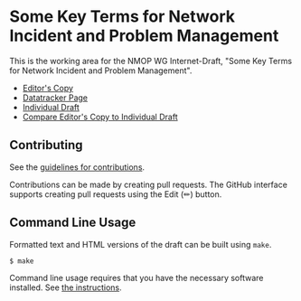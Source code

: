 # Some Key Terms for Network Incident and Problem Management

This is the working area for the NMOP WG Internet-Draft, "Some Key Terms for Network Incident and Problem Management".

* [Editor's Copy](https://ietf-wg-nmop.github.io/draft-ietf-nmop-incident-terminology/#go.draft-ietf-nmop-incident-terminology.html)
* [Datatracker Page](https://datatracker.ietf.org/doc/draft-ietf-nmop-incident-terminology)
* [Individual Draft](https://datatracker.ietf.org/doc/html/draft-ietf-nmop-incident-terminology)
* [Compare Editor's Copy to Individual Draft](https://ietf-wg-nmop.github.io/draft-ietf-nmop-incident-terminology/#go.draft-ietf-nmop-incident-terminology.diff)


## Contributing

See the
[guidelines for contributions](https://github.com/ietf-wg-nmop/draft-davis-nmop-incident-terminology/blob/main/CONTRIBUTING.md).

Contributions can be made by creating pull requests.
The GitHub interface supports creating pull requests using the Edit (✏) button.


## Command Line Usage

Formatted text and HTML versions of the draft can be built using `make`.

```sh
$ make
```

Command line usage requires that you have the necessary software installed.  See
[the instructions](https://github.com/martinthomson/i-d-template/blob/main/doc/SETUP.md).

